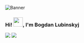 ![Banner](https://media.giphy.com/media/JIX9t2j0ZTN9S/giphy.gif)

### Hi! <img src="https://raw.githubusercontent.com/MartinHeinz/MartinHeinz/master/wave.gif" width="30px">, I'm Bogdan Lubinskyj

[![](https://img.shields.io/badge/-@b.lubinskyj-informational?style=flat&logo=instagram&logoColor=#C222AD&color=2bbc8a)](https://www.instagram.com/b.lubinskyj/)
[![](https://img.shields.io/badge/-Bogdan%20Lubinskyj-blue?style=flat-round&logo=Linkedin&logoColor=white&link=https://www.linkedin.com/in/ssashha/)](https://www.linkedin.com/in/bogdan-lubinskyj-06a927199/)
